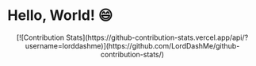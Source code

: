 # Hello, World! 😄

<div style="text-align:center">
  [![Contribution Stats](https://github-contribution-stats.vercel.app/api/?username=lorddashme)](https://github.com/LordDashMe/github-contribution-stats/)
</div>

